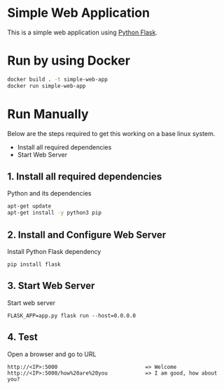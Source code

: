 # Simple Web Application

This is a simple web application using [Python Flask](http://flask.pocoo.org/). 
  
# Run by using Docker

```sh
docker build . -t simple-web-app
docker run simple-web-app
```

# Run Manually   

  Below are the steps required to get this working on a base linux system.
  
  - Install all required dependencies
  - Start Web Server 
## 1. Install all required dependencies
  
  Python and its dependencies

  ```sh
  apt-get update
  apt-get install -y python3 pip
  ```
   
## 2. Install and Configure Web Server

Install Python Flask dependency

    pip install flask


## 3. Start Web Server

Start web server

    FLASK_APP=app.py flask run --host=0.0.0.0
    
## 4. Test

Open a browser and go to URL

    http://<IP>:5000                            => Welcome
    http://<IP>:5000/how%20are%20you            => I am good, how about you?
